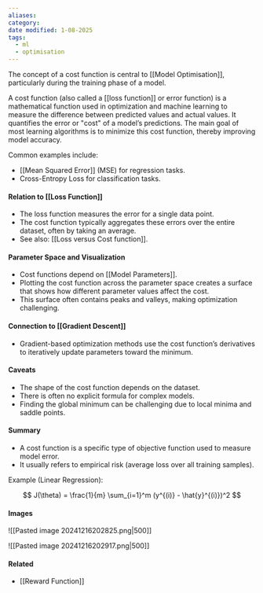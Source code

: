 ```yaml
---
aliases: 
category: 
date modified: 1-08-2025
tags:
  - ml
  - optimisation
---
```

The concept of a cost function is central to [[Model Optimisation]], particularly during the training phase of a model.

A cost function (also called a [[loss function]] or error function) is a mathematical function used in optimization and machine learning to measure the difference between predicted values and actual values. It quantifies the error or "cost" of a model’s predictions. The main goal of most learning algorithms is to minimize this cost function, thereby improving model accuracy.

Common examples include:

* [[Mean Squared Error]] (MSE) for regression tasks.
* Cross-Entropy Loss for classification tasks.

#### Relation to [[Loss Function]]

* The loss function measures the error for a single data point.
* The cost function typically aggregates these errors over the entire dataset, often by taking an average.
* See also: [[Loss versus Cost function]].

#### Parameter Space and Visualization

* Cost functions depend on [[Model Parameters]].
* Plotting the cost function across the parameter space creates a surface that shows how different parameter values affect the cost.
* This surface often contains peaks and valleys, making optimization challenging.

#### Connection to [[Gradient Descent]]

* Gradient-based optimization methods use the cost function’s derivatives to iteratively update parameters toward the minimum.

#### Caveats

* The shape of the cost function depends on the dataset.
* There is often no explicit formula for complex models.
* Finding the global minimum can be challenging due to local minima and saddle points.

#### Summary

* A cost function is a specific type of objective function used to measure model error.
* It usually refers to empirical risk (average loss over all training samples).

Example (Linear Regression):

$$
J(\theta) = \frac{1}{m} \sum_{i=1}^m (y^{(i)} - \hat{y}^{(i)})^2
$$

#### Images


![[Pasted image 20241216202825.png|500]]

![[Pasted image 20241216202917.png|500]]

#### Related

- [[Reward Function]]